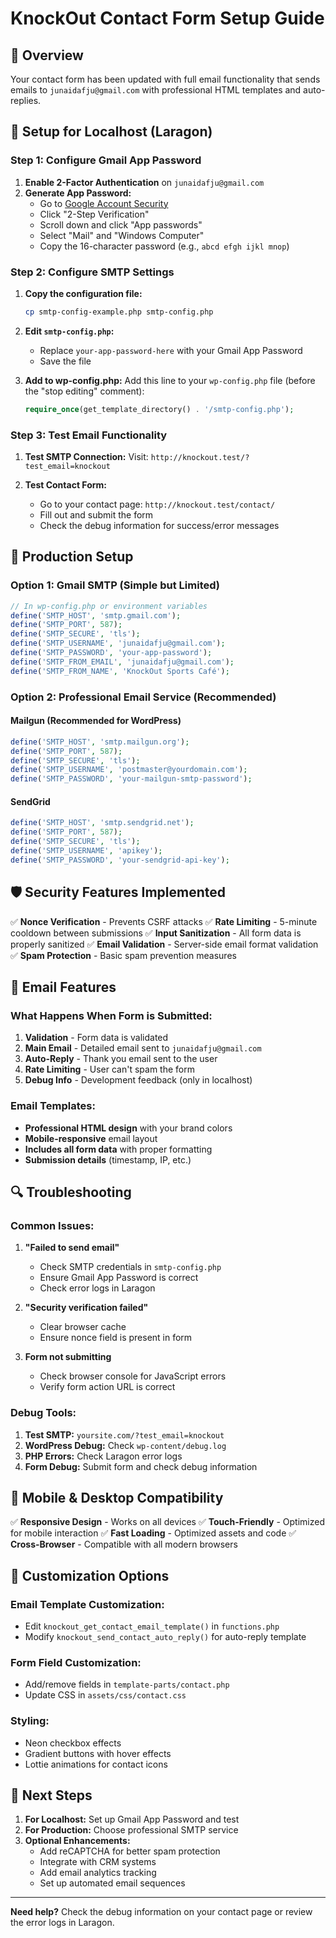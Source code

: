 # KnockOut Contact Form Setup Guide

## 🎯 Overview
Your contact form has been updated with full email functionality that sends emails to `junaidafju@gmail.com` with professional HTML templates and auto-replies.

## 🔧 Setup for Localhost (Laragon)

### Step 1: Configure Gmail App Password
1. **Enable 2-Factor Authentication** on `junaidafju@gmail.com`
2. **Generate App Password:**
   - Go to [Google Account Security](https://myaccount.google.com/security)
   - Click "2-Step Verification"
   - Scroll down and click "App passwords"
   - Select "Mail" and "Windows Computer"
   - Copy the 16-character password (e.g., `abcd efgh ijkl mnop`)

### Step 2: Configure SMTP Settings
1. **Copy the configuration file:**
   ```bash
   cp smtp-config-example.php smtp-config.php
   ```

2. **Edit `smtp-config.php`:**
   - Replace `your-app-password-here` with your Gmail App Password
   - Save the file

3. **Add to wp-config.php:**
   Add this line to your `wp-config.php` file (before the "stop editing" comment):
   ```php
   require_once(get_template_directory() . '/smtp-config.php');
   ```

### Step 3: Test Email Functionality
1. **Test SMTP Connection:**
   Visit: `http://knockout.test/?test_email=knockout`
   
2. **Test Contact Form:**
   - Go to your contact page: `http://knockout.test/contact/`
   - Fill out and submit the form
   - Check the debug information for success/error messages

## 🚀 Production Setup

### Option 1: Gmail SMTP (Simple but Limited)
```php
// In wp-config.php or environment variables
define('SMTP_HOST', 'smtp.gmail.com');
define('SMTP_PORT', 587);
define('SMTP_SECURE', 'tls');
define('SMTP_USERNAME', 'junaidafju@gmail.com');
define('SMTP_PASSWORD', 'your-app-password');
define('SMTP_FROM_EMAIL', 'junaidafju@gmail.com');
define('SMTP_FROM_NAME', 'KnockOut Sports Café');
```

### Option 2: Professional Email Service (Recommended)

#### Mailgun (Recommended for WordPress)
```php
define('SMTP_HOST', 'smtp.mailgun.org');
define('SMTP_PORT', 587);
define('SMTP_SECURE', 'tls');
define('SMTP_USERNAME', 'postmaster@yourdomain.com');
define('SMTP_PASSWORD', 'your-mailgun-smtp-password');
```

#### SendGrid
```php
define('SMTP_HOST', 'smtp.sendgrid.net');
define('SMTP_PORT', 587);
define('SMTP_SECURE', 'tls');
define('SMTP_USERNAME', 'apikey');
define('SMTP_PASSWORD', 'your-sendgrid-api-key');
```

## 🛡️ Security Features Implemented

✅ **Nonce Verification** - Prevents CSRF attacks
✅ **Rate Limiting** - 5-minute cooldown between submissions
✅ **Input Sanitization** - All form data is properly sanitized
✅ **Email Validation** - Server-side email format validation
✅ **Spam Protection** - Basic spam prevention measures

## 📧 Email Features

### What Happens When Form is Submitted:
1. **Validation** - Form data is validated
2. **Main Email** - Detailed email sent to `junaidafju@gmail.com`
3. **Auto-Reply** - Thank you email sent to the user
4. **Rate Limiting** - User can't spam the form
5. **Debug Info** - Development feedback (only in localhost)

### Email Templates:
- **Professional HTML design** with your brand colors
- **Mobile-responsive** email layout
- **Includes all form data** with proper formatting
- **Submission details** (timestamp, IP, etc.)

## 🔍 Troubleshooting

### Common Issues:

1. **"Failed to send email"**
   - Check SMTP credentials in `smtp-config.php`
   - Ensure Gmail App Password is correct
   - Check error logs in Laragon

2. **"Security verification failed"**
   - Clear browser cache
   - Ensure nonce field is present in form

3. **Form not submitting**
   - Check browser console for JavaScript errors
   - Verify form action URL is correct

### Debug Tools:

1. **Test SMTP:** `yoursite.com/?test_email=knockout`
2. **WordPress Debug:** Check `wp-content/debug.log`
3. **PHP Errors:** Check Laragon error logs
4. **Form Debug:** Submit form and check debug information

## 📱 Mobile & Desktop Compatibility

✅ **Responsive Design** - Works on all devices
✅ **Touch-Friendly** - Optimized for mobile interaction
✅ **Fast Loading** - Optimized assets and code
✅ **Cross-Browser** - Compatible with all modern browsers

## 🎨 Customization Options

### Email Template Customization:
- Edit `knockout_get_contact_email_template()` in `functions.php`
- Modify `knockout_send_contact_auto_reply()` for auto-reply template

### Form Field Customization:
- Add/remove fields in `template-parts/contact.php`
- Update CSS in `assets/css/contact.css`

### Styling:
- Neon checkbox effects
- Gradient buttons with hover effects
- Lottie animations for contact icons

## 🎯 Next Steps

1. **For Localhost:** Set up Gmail App Password and test
2. **For Production:** Choose professional SMTP service
3. **Optional Enhancements:**
   - Add reCAPTCHA for better spam protection
   - Integrate with CRM systems
   - Add email analytics tracking
   - Set up automated email sequences

---

**Need help?** Check the debug information on your contact page or review the error logs in Laragon.

